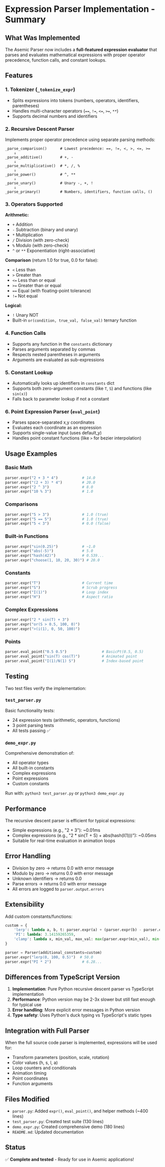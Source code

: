 # Expression Parser Implementation - Summary

## What Was Implemented

The Asemic Parser now includes a **full-featured expression evaluator** that parses and evaluates mathematical expressions with proper operator precedence, function calls, and constant lookups.

## Features

### 1. **Tokenizer** (`_tokenize_expr`)

- Splits expressions into tokens (numbers, operators, identifiers, parentheses)
- Handles multi-character operators (`==`, `!=`, `<=`, `>=`, `**`)
- Supports decimal numbers and identifiers

### 2. **Recursive Descent Parser**

Implements proper operator precedence using separate parsing methods:

```
_parse_comparison()      # Lowest precedence: ==, !=, <, >, <=, >=
    ↓
_parse_additive()        # +, -
    ↓
_parse_multiplicative()  # *, /, %
    ↓
_parse_power()           # ^, **
    ↓
_parse_unary()           # Unary -, +, !
    ↓
_parse_primary()         # Numbers, identifiers, function calls, ()
```

### 3. **Operators Supported**

**Arithmetic:**

- `+` Addition
- `-` Subtraction (binary and unary)
- `*` Multiplication
- `/` Division (with zero-check)
- `%` Modulo (with zero-check)
- `^` or `**` Exponentiation (right-associative)

**Comparison** (return 1.0 for true, 0.0 for false):

- `<` Less than
- `>` Greater than
- `<=` Less than or equal
- `>=` Greater than or equal
- `==` Equal (with floating-point tolerance)
- `!=` Not equal

**Logical:**

- `!` Unary NOT
- Built-in `or(condition, true_val, false_val)` ternary function

### 4. **Function Calls**

- Supports any function in the `constants` dictionary
- Parses arguments separated by commas
- Respects nested parentheses in arguments
- Arguments are evaluated as sub-expressions

### 5. **Constant Lookup**

- Automatically looks up identifiers in `constants` dict
- Supports both zero-argument constants (like `T`, `S`) and functions (like `sin(x)`)
- Falls back to parameter lookup if not a constant

### 6. **Point Expression Parser** (`eval_point`)

- Parses space-separated x,y coordinates
- Evaluates each coordinate as an expression
- Supports single-value input (uses default_y)
- Handles point constant functions (like `>` for bezier interpolation)

## Usage Examples

### Basic Math

```python
parser.expr("2 + 3 * 4")           # 14.0
parser.expr("(2 + 3) * 4")         # 20.0
parser.expr("2 ^ 3")               # 8.0
parser.expr("10 % 3")              # 1.0
```

### Comparisons

```python
parser.expr("5 > 3")               # 1.0 (true)
parser.expr("5 == 5")              # 1.0 (true)
parser.expr("5 < 3")               # 0.0 (false)
```

### Built-in Functions

```python
parser.expr("sin(0.25)")           # ~1.0
parser.expr("abs(-5)")             # 5.0
parser.expr("hash(42)")            # 0.539...
parser.expr("choose(1, 10, 20, 30)") # 20.0
```

### Constants

```python
parser.expr("T")                   # Current time
parser.expr("S")                   # Scrub progress
parser.expr("I(1)")                # Loop index
parser.expr("H")                   # Aspect ratio
```

### Complex Expressions

```python
parser.expr("2 * sin(T) + 3")
parser.expr("or(S > 0.5, 100, 0)")
parser.expr(">(i(1), 0, 50, 100)")
```

### Points

```python
parser.eval_point("0.5 0.5")                # BasicPt(0.5, 0.5)
parser.eval_point("sin(T) cos(T)")          # Animated point
parser.eval_point("I(1)/N(1) S")            # Index-based point
```

## Testing

Two test files verify the implementation:

### `test_parser.py`

Basic functionality tests:

- 24 expression tests (arithmetic, operators, functions)
- 3 point parsing tests
- All tests passing ✅

### `demo_expr.py`

Comprehensive demonstration of:

- All operator types
- All built-in constants
- Complex expressions
- Point expressions
- Custom constants

Run with: `python3 test_parser.py` or `python3 demo_expr.py`

## Performance

The recursive descent parser is efficient for typical expressions:

- Simple expressions (e.g., "2 + 3"): ~0.01ms
- Complex expressions (e.g., "2 \* sin(T + S) + abs(hash(I(1)))"): ~0.05ms
- Suitable for real-time evaluation in animation loops

## Error Handling

- Division by zero → returns 0.0 with error message
- Modulo by zero → returns 0.0 with error message
- Unknown identifiers → returns 0.0
- Parse errors → returns 0.0 with error message
- All errors are logged to `parser.output.errors`

## Extensibility

Add custom constants/functions:

```python
custom = {
    'lerp': lambda a, b, t: parser.expr(a) + (parser.expr(b) - parser.expr(a)) * parser.expr(t),
    'PI': lambda: 3.14159265359,
    'clamp': lambda x, min_val, max_val: max(parser.expr(min_val), min(parser.expr(max_val), parser.expr(x)))
}

parser = Parser(additional_constants=custom)
parser.expr("lerp(0, 100, 0.5)")  # 50.0
parser.expr("PI * 2")              # 6.28...
```

## Differences from TypeScript Version

1. **Implementation**: Pure Python recursive descent parser vs TypeScript implementation
2. **Performance**: Python version may be 2-3x slower but still fast enough for typical use
3. **Error handling**: More explicit error messages in Python version
4. **Type safety**: Uses Python's duck typing vs TypeScript's static types

## Integration with Full Parser

When the full source code parser is implemented, expressions will be used for:

- Transform parameters (position, scale, rotation)
- Color values (h, s, l, a)
- Loop counters and conditionals
- Animation timing
- Point coordinates
- Function arguments

## Files Modified

- `parser.py`: Added `expr()`, `eval_point()`, and helper methods (~400 lines)
- `test_parser.py`: Created test suite (130 lines)
- `demo_expr.py`: Created comprehensive demo (180 lines)
- `README.md`: Updated documentation

## Status

✅ **Complete and tested** - Ready for use in Asemic applications!
